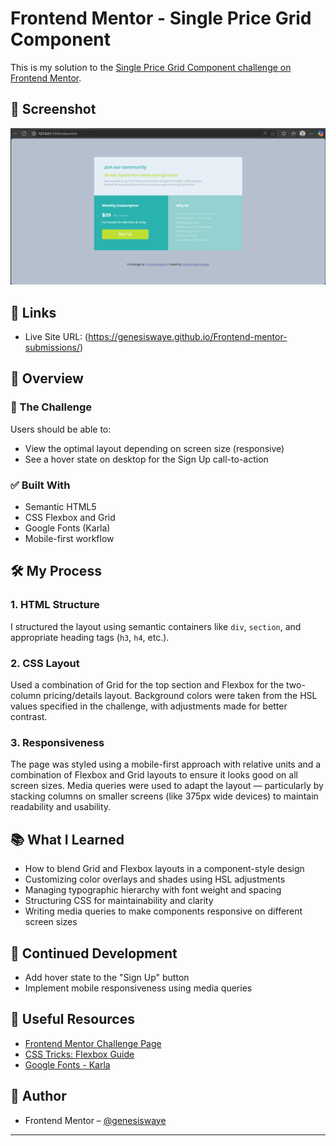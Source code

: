 # Frontend Mentor - Single Price Grid Component

This is my solution to the [Single Price Grid Component challenge on Frontend Mentor](https://www.frontendmentor.io/challenges/single-price-grid-component-5ce41129d0ff452fec5abbbc).

## 📸 Screenshot

![Screenshot of the solution](/solution.png)

## 🔗 Links

- Live Site URL: (https://genesiswaye.github.io/Frontend-mentor-submissions/)

## 🚀 Overview

### 🎯 The Challenge

Users should be able to:
- View the optimal layout depending on screen size (responsive)
- See a hover state on desktop for the Sign Up call-to-action

### ✅ Built With

- Semantic HTML5
- CSS Flexbox and Grid
- Google Fonts (Karla)
- Mobile-first workflow

## 🛠️ My Process

### 1. HTML Structure
I structured the layout using semantic containers like `div`, `section`, and appropriate heading tags (`h3`, `h4`, etc.).

### 2. CSS Layout
Used a combination of Grid for the top section and Flexbox for the two-column pricing/details layout. Background colors were taken from the HSL values specified in the challenge, with adjustments made for better contrast.

### 3. Responsiveness
The page was styled using a mobile-first approach with relative units and a combination of Flexbox and Grid layouts to ensure it looks good on all screen sizes. Media queries were used to adapt the layout — particularly by stacking columns on smaller screens (like 375px wide devices) to maintain readability and usability.

## 📚 What I Learned

- How to blend Grid and Flexbox layouts in a component-style design
- Customizing color overlays and shades using HSL adjustments
- Managing typographic hierarchy with font weight and spacing
- Structuring CSS for maintainability and clarity
- Writing media queries to make components responsive on different screen sizes

## 🔄 Continued Development

- Add hover state to the "Sign Up" button
- Implement mobile responsiveness using media queries


## 📘 Useful Resources

- [Frontend Mentor Challenge Page](https://www.frontendmentor.io/challenges/single-price-grid-component-5ce41129d0ff452fec5abbbc)
- [CSS Tricks: Flexbox Guide](https://css-tricks.com/snippets/css/a-guide-to-flexbox/)
- [Google Fonts - Karla](https://fonts.google.com/specimen/Karla)

## 👤 Author

- Frontend Mentor – [@genesiswaye](https://www.frontendmentor.io/profile/genesiswaye)

---

